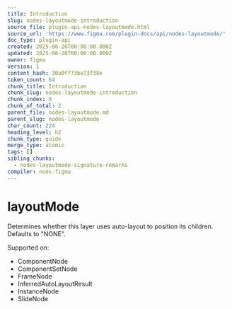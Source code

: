 ```yaml
---
title: Introduction
slug: nodes-layoutmode-introduction
source_file: plugin-api-nodes-layoutmode.html
source_url: 'https://www.figma.com/plugin-docs/api/nodes-layoutmode/'
doc_type: plugin-api
created: 2025-06-26T00:00:00.000Z
updated: 2025-06-26T00:00:00.000Z
owner: figma
version: 1
content_hash: 30a0ff73be73f38e
token_count: 64
chunk_title: Introduction
chunk_slug: nodes-layoutmode-introduction
chunk_index: 0
chunk_of_total: 2
parent_file: nodes-layoutmode.md
parent_slug: nodes-layoutmode
char_count: 224
heading_level: h2
chunk_type: guide
merge_type: atomic
tags: []
sibling_chunks:
  - nodes-layoutmode-signature-remarks
compiler: noos-figma
---
```


# layoutMode

Determines whether this layer uses auto-layout to position its children. Defaults to "NONE".

 Supported on:

- ComponentNode
- ComponentSetNode
- FrameNode
- InferredAutoLayoutResult
- InstanceNode
- SlideNode
